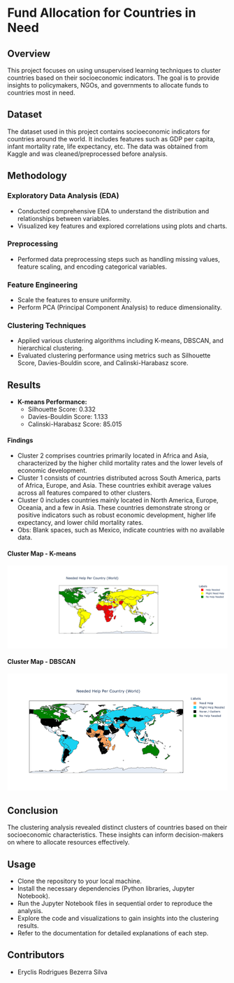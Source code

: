 # Fund Allocation for Countries in Need

## Overview
This project focuses on using unsupervised learning techniques to cluster countries based on their socioeconomic indicators. The goal is to provide insights to policymakers, NGOs, and governments to allocate funds to countries most in need.

## Dataset
The dataset used in this project contains socioeconomic indicators for countries around the world. It includes features such as GDP per capita, infant mortality rate, life expectancy, etc. The data was obtained from Kaggle and was cleaned/preprocessed before analysis.

## Methodology
### Exploratory Data Analysis (EDA)
- Conducted comprehensive EDA to understand the distribution and relationships between variables.
- Visualized key features and explored correlations using plots and charts.

### Preprocessing
- Performed data preprocessing steps such as handling missing values, feature scaling, and encoding categorical variables.

### Feature Engineering
- Scale the features to ensure uniformity.
- Perform PCA (Principal Component Analysis) to reduce dimensionality.

### Clustering Techniques
- Applied various clustering algorithms including K-means, DBSCAN, and hierarchical clustering.
- Evaluated clustering performance using metrics such as Silhouette Score, Davies-Bouldin score, and Calinski-Harabasz score.

## Results
- **K-means Performance:**
  - Silhouette Score: 0.332
  - Davies-Bouldin Score: 1.133
  - Calinski-Harabasz Score: 85.015

#### Findings
- Cluster 2 comprises countries primarily located in Africa and Asia, characterized by the higher child mortality rates and the lower levels of economic development.
- Cluster 1 consists of countries distributed across South America, parts of Africa, Europe, and Asia. These countries exhibit average values across all features compared to other clusters.
- Cluster 0 includes countries mainly located in North America, Europe, Oceania, and a few in Asia. These countries demonstrate strong or positive indicators such as robust economic development, higher life expectancy, and lower child mortality rates.
- Obs: Blank spaces, such as Mexico, indicate countries with no available data.

#### Cluster Map - K-means
![Cluster Map - K-means](https://github.com/Eryclis/Fund-Allocation-for-Countries-in-Need/blob/main/Needed%20Help%20per%20Country%20(k-means).png)

#### Cluster Map - DBSCAN
![Cluster Map - K-means](https://github.com/Eryclis/Fund-Allocation-for-Countries-in-Need/blob/main/Needed%20Help%20per%20Country%20(DBSCAN).png)



## Conclusion
The clustering analysis revealed distinct clusters of countries based on their socioeconomic characteristics. These insights can inform decision-makers on where to allocate resources effectively.

## Usage
- Clone the repository to your local machine.
- Install the necessary dependencies (Python libraries, Jupyter Notebook).
- Run the Jupyter Notebook files in sequential order to reproduce the analysis.
- Explore the code and visualizations to gain insights into the clustering results.
- Refer to the documentation for detailed explanations of each step.

## Contributors
- Eryclis Rodrigues Bezerra Silva


